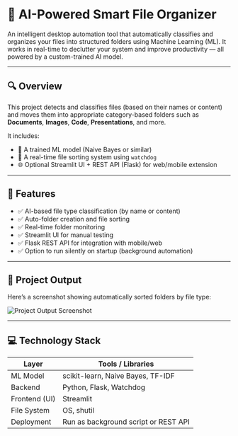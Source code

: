 # 📁 AI-Powered Smart File Organizer

An intelligent desktop automation tool that automatically classifies and organizes your files into structured folders using Machine Learning (ML). It works in real-time to declutter your system and improve productivity — all powered by a custom-trained AI model.

---

## 🔍 Overview

This project detects and classifies files (based on their names or content) and moves them into appropriate category-based folders such as **Documents**, **Images**, **Code**, **Presentations**, and more.

It includes:
- 🧠 A trained ML model (Naive Bayes or similar)
- 📂 A real-time file sorting system using `watchdog`
- 🌐 Optional Streamlit UI + REST API (Flask) for web/mobile extension

---

## 🧠 Features

- ✅ AI-based file type classification (by name or content)
- ✅ Auto-folder creation and file sorting
- ✅ Real-time folder monitoring
- ✅ Streamlit UI for manual testing
- ✅ Flask REST API for integration with mobile/web
- ✅ Option to run silently on startup (background automation)

---

## 📸 Project Output

Here’s a screenshot showing automatically sorted folders by file type:

![Project Output Screenshot]()

---

## 💻 Technology Stack

| Layer         | Tools / Libraries                  |
|---------------|------------------------------------|
| ML Model      | scikit-learn, Naive Bayes, TF-IDF  |
| Backend       | Python, Flask, Watchdog            |
| Frontend (UI) | Streamlit                          |
| File System   | OS, shutil                         |
| Deployment    | Run as background script or REST API|


